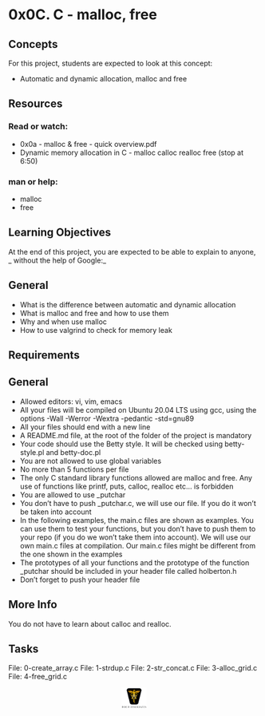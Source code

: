 # 0x0C. C - malloc, free

## Concepts

For this project, students are expected to look at this concept:

- Automatic and dynamic allocation, malloc and free

## Resources

### Read or watch:

- 0x0a - malloc & free - quick overview.pdf
- Dynamic memory allocation in C - malloc calloc realloc free (stop at 6:50)

### man or help:

- malloc
- free

## Learning Objectives

At the end of this project, you are expected to be able to explain to anyone, _ without the help of Google:_

## General

- What is the difference between automatic and dynamic allocation
- What is malloc and free and how to use them
- Why and when use malloc
- How to use valgrind to check for memory leak

## Requirements

## General

- Allowed editors: vi, vim, emacs
- All your files will be compiled on Ubuntu 20.04 LTS using gcc, using the options -Wall -Werror -Wextra -pedantic -std=gnu89
- All your files should end with a new line
- A README.md file, at the root of the folder of the project is mandatory
- Your code should use the Betty style. It will be checked using betty-style.pl and betty-doc.pl
- You are not allowed to use global variables
- No more than 5 functions per file
- The only C standard library functions allowed are malloc and free. Any use of functions like printf, puts, calloc, realloc etc… is forbidden
- You are allowed to use \_putchar
- You don’t have to push \_putchar.c, we will use our file. If you do it won’t be taken into account
- In the following examples, the main.c files are shown as examples. You can use them to test your functions, but you don’t have to push them to your repo (if you do we won’t take them into account). We will use our own main.c files at compilation. Our main.c files might be different from the one shown in the examples
- The prototypes of all your functions and the prototype of the function \_putchar should be included in your header file called holberton.h
- Don’t forget to push your header file

## More Info

You do not have to learn about calloc and realloc.

## Tasks

File: 0-create_array.c
File: 1-strdup.c
File: 2-str_concat.c
File: 3-alloc_grid.c
File: 4-free_grid.c

<p align="center">
<img src="../images/roeHR-01.png" width=10% height=10%>
</p>
